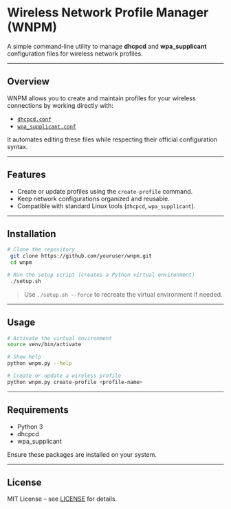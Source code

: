 # Wireless Network Profile Manager (WNPM)

A simple command‑line utility to manage **dhcpcd** and **wpa\_supplicant** configuration files for wireless network profiles.

---

## Overview

WNPM allows you to create and maintain profiles for your wireless connections by working directly with:

* [`dhcpcd.conf`](https://wiki.archlinux.org/title/Dhcpcd)
* [`wpa_supplicant.conf`](https://wiki.archlinux.org/title/Wpa_supplicant)

It automates editing these files while respecting their official configuration syntax.

---

## Features

* Create or update profiles using the `create-profile` command.
* Keep network configurations organized and reusable.
* Compatible with standard Linux tools (`dhcpcd`, `wpa_supplicant`).

---

## Installation

```bash
# Clone the repository
 git clone https://github.com/youruser/wnpm.git
 cd wnpm

# Run the setup script (creates a Python virtual environment)
 ./setup.sh
```

> Use `./setup.sh --force` to recreate the virtual environment if needed.

---

## Usage

```bash
# Activate the virtual environment
source venv/bin/activate

# Show help
python wnpm.py --help

# Create or update a wireless profile
python wnpm.py create-profile <profile-name>
```

---

## Requirements

* Python 3
* dhcpcd
* wpa\_supplicant

Ensure these packages are installed on your system.

---

## License

MIT License – see [LICENSE](LICENSE) for details.
